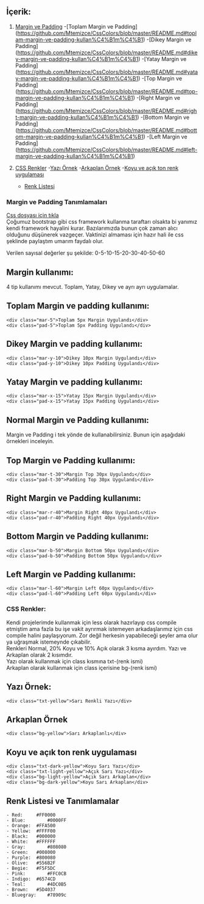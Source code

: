 ## **İçerik:**
1. [Margin ve Padding](https://github.com/Mtemizce/CssColors/blob/master/README.md#-margin-ve-padding-tan%C4%B1mlamalar%C4%B1-)
   -[Toplam Margin ve Padding] (https://github.com/Mtemizce/CssColors/blob/master/README.md#toplam-margin-ve-padding-kullan%C4%B1m%C4%B1)
   -[Dikey Margin ve Padding] (https://github.com/Mtemizce/CssColors/blob/master/README.md#dikey-margin-ve-padding-kullan%C4%B1m%C4%B1)
   -[Yatay Margin ve Padding] (https://github.com/Mtemizce/CssColors/blob/master/README.md#yatay-margin-ve-padding-kullan%C4%B1m%C4%B1)
   -[Top Margin ve Padding] (https://github.com/Mtemizce/CssColors/blob/master/README.md#top-margin-ve-padding-kullan%C4%B1m%C4%B1)
   -[Right Margin ve Padding] (https://github.com/Mtemizce/CssColors/blob/master/README.md#right-margin-ve-padding-kullan%C4%B1m%C4%B1)
   -[Bottom Margin ve Padding] (https://github.com/Mtemizce/CssColors/blob/master/README.md#bottom-margin-ve-padding-kullan%C4%B1m%C4%B1)
   -[Left Margin ve Padding] (https://github.com/Mtemizce/CssColors/blob/master/README.md#left-margin-ve-padding-kullan%C4%B1m%C4%B1)
   
2. [CSS Renkler](https://github.com/Mtemizce/CssColors/blob/master/README.md#css-renkler)
   -[Yazı Örnek](https://github.com/Mtemizce/CssColors/blob/master/README.md#yaz%C4%B1-%C3%96rnek)
   -[Arkaplan Örnek](https://github.com/Mtemizce/CssColors/blob/master/README.md#arkaplan-%C3%96rnek)
   -[Koyu ve açık ton renk uygulaması](https://github.com/Mtemizce/CssColors/blob/master/README.md#koyu-ve-a%C3%A7%C4%B1k-ton-renk-uygulamas%C4%B1)
   - [Renk Listesi](https://github.com/Mtemizce/CssColors/blob/master/README.md#renk-listesi-ve-tan%C4%B1mlamalar)
   

### **Margin ve Padding Tanımlamaları**
[Css dosyası için tıkla](docs/mar-pad.css)<br>
Çoğumuz bootstrap gibi css framework kullanma taraftarı olsakta bi yanımız kendi framework hayalini kurar. Bazılarımızda bunun çok zaman alıcı olduğunu düşünerek vazgeçer. Vaktinizi almaması için hazır hali ile css şeklinde paylaştım umarım faydalı olur.

Verilen sayısal değerler şu şekilde: 0-5-10-15-20-30-40-50-60

## **Margin kullanımı:**
 4 tip kullanımı mevcut. Toplam, Yatay, Dikey ve ayrı ayrı uygulamalar.<br>
## **Toplam Margin ve padding kullanımı:**
 ```
 <div class="mar-5">Toplam 5px Margin Uygulandı</div>
 <div class="pad-5">Toplam 5px Padding Uygulandı</div>
```

## **Dikey Margin ve padding kullanımı:**
 ```
 <div class="mar-y-10">Dikey 10px Margin Uygulandı</div>
 <div class="pad-y-10">Dikey 10px Padding Uygulandı</div>
```

## **Yatay Margin ve padding kullanımı:**
 ```
 <div class="mar-x-15">Yatay 15px Margin Uygulandı</div>
 <div class="pad-x-15">Yatay 15px Padding Uygulandı</div>
```

## **Normal Margin ve Padding kullanımı:**
 Margin ve Padding i tek yönde de kullanabilirsiniz. Bunun için aşağıdaki örnekleri inceleyin.
 
## **Top Margin ve Padding kullanımı:**
 ```
 <div class="mar-t-30">Margin Top 30px Uygulandı</div>
 <div class="pad-t-30">Padding Top 30px Uygulandı</div>
```
## **Right Margin ve Padding kullanımı:**
 ```
 <div class="mar-r-40">Margin Right 40px Uygulandı</div>
 <div class="pad-r-40">Padding Right 40px Uygulandı</div>
```
## **Bottom Margin ve Padding kullanımı:**
 ```
 <div class="mar-b-50">Margin Bottom 50px Uygulandı</div>
 <div class="pad-b-50">Padding Bottom 50px Uygulandı</div>
```
## **Left Margin ve Padding kullanımı:**
 ```
 <div class="mar-l-60">Margin Left 60px Uygulandı</div>
 <div class="pad-l-60">Padding Left 60px Uygulandı</div>
```

### **CSS Renkler:**
Kendi projelerimde kullanmak için less olarak hazırlayıp css compile etmiştim ama fazla bu işe vakit ayrırmak istemeyen arkadaşlarımız için css compile halini paylaşıyorum. Zor değil herkesin yapabileceği şeyler ama olur ya uğraşmak istemeynde çıkabilir.<br>
Renkleri Normal, 20% Koyu ve 10% Açık olarak 3 kısma ayırdım. Yazı ve Arkaplan olarak 2 kısımdır.<br>
Yazı olarak kullanmak için class kısmına txt-(renk ismi)<br>
Arkaplan olarak kullanmak için class içerisine bg-(renk ismi)<br> 

## **Yazı Örnek:**
```
<div class="txt-yellow">Sarı Renkli Yazı</div>
```

## **Arkaplan Örnek**
```
<div class="bg-yellow">Sarı Arkaplanlı</div>
```

## **Koyu ve açık ton renk uygulaması**
```
<div class="txt-dark-yellow">Koyu Sarı Yazı</div>
<div class="txt-light-yellow">Açık Sarı Yazı</div>
<div class="bg-light-yellow">Açık Sarı Arkaplan</div>
<div class="bg-dark-yellow">Koyu Sarı Arkaplan</div>
```

## **Renk Listesi ve Tanımlamalar**
 ```
 - Red:		#FF0000
 - Blue:		#0000FF
 - Orange:	#FFA500
 - Yellow:	#FFFF00
 - Black:	#000000
 - White:	#FFFFFF
 - Gray:		#808080
 - Green:	#008000
 - Purple:	#800080
 - Olive:	#556B2F
 - Begie:	#F5F5DC
 - Pink:		#FFC0CB
 - Indigo:	#6574CD
 - Teal:		#4DC0B5
 - Brown:	#5D4037
 - Bluegray:	#78909c
```
